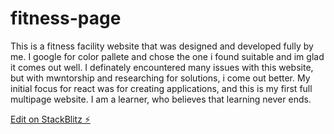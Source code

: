 # fitness-page

This is a fitness facility website that was designed and developed fully by me.
I google for color pallete and chose the one i found suitable and im glad it comes out well.
I definately encountered many issues with this website, but with mwntorship and researching for solutions, i come out better.
My initial focus for react was for creating applications, and this is my first full multipage website.
I am a learner, who believes that learning never ends.

[Edit on StackBlitz ⚡️](https://stackblitz.com/edit/fitness-page)
